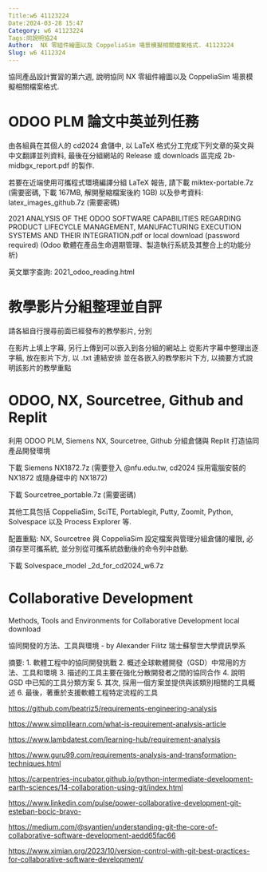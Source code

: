 ```yaml
---
Title:w6 41123224
Date:2024-03-28 15:47
Category: w6 41123224
Tags:同說明協24
Author:  NX 零組件繪圖以及 CoppeliaSim 場景模擬相關檔案格式. 41123224
Slug: w6 4112324
---
```


協同產品設計實習的第六週, 說明協同 NX 零組件繪圖以及 CoppeliaSim 場景模擬相關檔案格式.

<!-- PELICAN_END_SUMMARY -->

# ODOO PLM 論文中英並列任務
由各組員在其個人的 cd2024 倉儲中, 以 LaTeX 格式分工完成下列文章的英文與中文翻譯並列資料, 最後在分組網站的 Release 或 downloads 區完成 2b-midbgx_report.pdf 的製作.

若要在近端使用可攜程式環境編譯分組 LaTeX 報告, 請下載 miktex-portable.7z (需要密碼, 下載 167MB, 解開壓縮檔案後約 1GB) 以及參考資料: latex_images_github.7z (需要密碼)

2021 ANALYSIS OF THE ODOO SOFTWARE CAPABILITIES REGARDING PRODUCT LIFECYCLE MANAGEMENT, MANUFACTURING EXECUTION SYSTEMS AND THEIR INTEGRATION.pdf or local download (password required) (Odoo 軟體在產品生命週期管理、製造執行系統及其整合上的功能分析)

英文單字查詢: 2021_odoo_reading.html

# 教學影片分組整理並自評
請各組自行搜尋前面已經發布的教學影片, 分別

在影片上填上字幕, 另行上傳到可以嵌入到各分組的網站上
從影片字幕中整理出逐字稿, 放在影片下方, 以 .txt 連結安排
並在各嵌入的教學影片下方, 以摘要方式說明該影片的教學重點

# ODOO, NX, Sourcetree, Github and Replit
利用 ODOO PLM, Siemens NX, Sourcetree, Github 分組倉儲與 Replit 打造協同產品開發環境

下載 Siemens NX1872.7z (需要登入 @nfu.edu.tw, cd2024 採用電腦安裝的 NX1872 或隨身碟中的 NX1872)

下載 Sourcetree_portable.7z (需要密碼)

其他工具包括 CoppeliaSim, SciTE, Portablegit, Putty, Zoomit, Python, Solvespace 以及 Process Explorer 等.

配置重點: NX, Sourcetree 與 CoppeliaSim 設定檔案與管理分組倉儲的權限, 必須存至可攜系統, 並分別從可攜系統啟動後的命令列中啟動.

下載 Solvespace_model _2d_for_cd2024_w6.7z

# Collaborative Development
Methods, Tools and Environments for Collaborative Development local download

協同開發的方法、工具與環境 - by Alexander Filitz 瑞士蘇黎世大學資訊學系

摘要: 1. 軟體工程中的協同開發挑戰 2. 概述全球軟體開發（GSD）中常用的方法、工具和環境 3. 描述的工具主要在強化分散開發者之間的協同合作 4. 說明 GSD 中已知的工具分類方案 5. 其次, 採用一個方案並提供與該類別相關的工具概述 6. 最後，著重於支援軟體工程特定流程的工具

https://github.com/beatriz5/requirements-engineering-analysis

https://www.simplilearn.com/what-is-requirement-analysis-article

https://www.lambdatest.com/learning-hub/requirement-analysis

https://www.guru99.com/requirements-analysis-and-transformation-techniques.html

https://carpentries-incubator.github.io/python-intermediate-development-earth-sciences/14-collaboration-using-git/index.html

https://www.linkedin.com/pulse/power-collaborative-development-git-esteban-bocic-bravo-

https://medium.com/@syantien/understanding-git-the-core-of-collaborative-software-development-aedd65fac66

https://www.ximian.org/2023/10/version-control-with-git-best-practices-for-collaborative-software-development/

